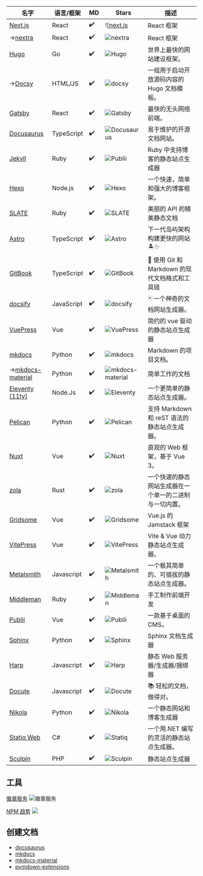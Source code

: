| 名字                                 | 语言/框架  | MD                 | Stars                                     | 描述                                                   |
| ------------------------------------ | ---------- | ------------------ | ----------------------------------------- | ------------------------------------------------------ |
| [Next.js][next.js]                   | React      | :heavy_check_mark: | ![[next.js][next.js-stars]                    | React 框架                                             |
| ->[nextra][nextra]                   | React      | :heavy_check_mark: | ![nextra][nextra-stars]                    | React 框架                                             |
| [Hugo][hugo]                         | Go         | :heavy_check_mark: | ![Hugo][hugo-stars]                       | 世界上最快的网站建设框架。                             |
| ->[Docsy][docsy]                     | HTML/JS    | :heavy_check_mark: | ![docsy][docsy-stars]                      | 一组用于启动开放源码内容的 Hugo 文档模板。             |
| [Gatsby][gatsby]                     | React      | :heavy_check_mark: | ![Gatsby][gatsby-stars]                   | 最快的无头网络前端。                                   |
| [Docusaurus][docusaurus]             | TypeScript | :heavy_check_mark: | ![Docusaurus][docusaurus-stars]           | 易于维护的开源文档网站。                               |
| [Jekyll][jekyll]                     | Ruby       | :heavy_check_mark: | ![Publii][jekyll-stars]                   | Ruby 中支持博客的静态站点生成器                        |
| [Hexo][hexo]                         | Node.js    | :heavy_check_mark: | ![Hexo][hexo-stars]                       | 一个快速，简单和强大的博客框架。                       |
| [SLATE][slate]                       | Ruby       | :heavy_check_mark: | ![SLATE][slate-stars]                     | 美丽的 API 的精美静态文档                              |
| [Astro][astro]                       | TypeScript | :heavy_check_mark: | ![Astro][astro-stars]                     | 下一代岛屿架构构建更快的网站 🏝✨                       |
| [GitBook][gitbook]                   | TypeScript | :heavy_check_mark: | ![GitBook][gitbook-stars]                 | 📝 使用 Git 和 Markdown 的现代文档格式和工具链         |
| [docsify][docsify]                   | JavaScript | :heavy_check_mark: | ![docsify][docsify-stars]                 | 🃏 一个神奇的文档网站生成器。                          |
| [VuePress][vuepress]                 | Vue        | :heavy_check_mark: | ![VuePress][vuepress-stars]               | 简约的 vue 驱动的静态站点生成器                        |
| [mkdocs][mkdocs]                     | Python     | :heavy_check_mark: | ![mkdocs][mkdocs-stars]                   | Markdown 的项目文档。                                  |
| ->[mkdocs-material][mkdocs-material] | Python     | :heavy_check_mark: | ![mkdocs-material][mkdocs-material-stars] | 简单工作的文档                                         |
| [Eleventy (11ty)][11ty]              | Node.Js    | :heavy_check_mark: | ![Eleventy][11ty-stars]                   | 一个更简单的静态站点生成器。                           |
| [Pelican][pelican]                   | Python     | :heavy_check_mark: | ![Pelican][pelican-stars]                 | 支持 Markdown 和 reST 语法的静态站点生成器。           |
| [Nuxt][nuxt]                         | Vue        | :heavy_check_mark: | ![Nuxt][nuxt-stars]                       | 直观的 Web 框架，基于 Vue 3。                          |
| [zola][zola]                         | Rust       | :heavy_check_mark: | ![zola][zola-stars]                       | 一个快速的静态网站生成器在一个单一的二进制与一切内置。 |
| [Gridsome][gridsome]                 | Vue        | :heavy_check_mark: | ![Gridsome][gridsome-stars]               | Vue.js 的 Jamstack 框架                                |
| [VitePress][vite]                    | Vue        | :heavy_check_mark: | ![VitePress][vite-stars]                  | Vite & Vue 动力静态站点生成器。                        |
| [Metalsmith][metalsmith]             | Javascript | :heavy_check_mark: | ![Metalsmith][metalsmith-stars]           | 一个极其简单的、可插拔的静态站点生成器。               |
| [Middleman][middleman]               | Ruby       | :heavy_check_mark: | ![Middleman][middleman-stars]             | 手工制作前端开发                                       |
| [Publii][publii]                     | Vue        | :heavy_check_mark: | ![Publii][publii-stars]                   | 一款基于桌面的 CMS。                                   |
| [Sphinx][sphinx]                     | Python     | :heavy_check_mark: | ![Sphinx][sphinx-stars]                   | Sphinx 文档生成器                                      |
| [Harp][harp]                         | Javascript | :heavy_check_mark: | ![Harp][harp-stars]                       | 静态 Web 服务器/生成器/捆绑器                          |
| [Docute][docute]                     | Javascript | :heavy_check_mark: | ![Docute][docute-stars]                   | 📚 轻松的文档，做得对。                                |
| [Nikola][nikola]                     | Python     | :heavy_check_mark: | ![Nikola][nikola-stars]                   | 一个静态网站和博客生成器                               |
| [Statiq Web][statiq]                 | C#         | :heavy_check_mark: | ![Statiq][statiq-stars]                   | 一个用.NET 编写的灵活的静态站点生成器。                |
| [Sculpin][sculpin]                   | PHP        | :heavy_check_mark: | ![Sculpin][sculpin-stars]                 | 静态站点生成器                                         |

[next.js]: https://nextjs.org
[next.js-stars]: https://img.shields.io/github/stars/vercel/next.js?style=social
[nextra]: https://nextra.site
[nextra-stars]: https://img.shields.io/github/stars/shuding/nextra?style=social
[nuxt]: https://nuxt.com
[nuxt-stars]: https://img.shields.io/github/stars/nuxt/framework?style=social
[hugo]: https://gohugo.io
[hugo-stars]: https://img.shields.io/github/stars/gohugoio/hugo?style=social
[docsy]: https://docsy.dev
[docsy-stars]: https://img.shields.io/github/stars/google/docsy?style=social
[pelican]: https://getpelican.com
[pelican-stars]: https://img.shields.io/github/stars/getpelican/pelican?style=social
[11ty]: https://www.11ty.dev
[11ty-stars]: https://img.shields.io/github/stars/11ty/eleventy?style=social
[gatsby]: https://www.gatsbyjs.com
[gatsby-stars]: https://img.shields.io/github/stars/gatsbyjs/gatsby?style=social
[nikola]: https://getnikola.com
[nikola-stars]: https://img.shields.io/github/stars/getnikola/nikola?style=social
[jekyll]: https://jekyllrb.com/
[jekyll-stars]: https://img.shields.io/github/stars/jekyll/jekyll?style=social
[publii]: https://getpublii.com
[publii-stars]: https://img.shields.io/github/stars/GetPublii/Publii?style=social
[statiq]: https://statiq.dev/web
[statiq-stars]: https://img.shields.io/github/stars/statiqdev/Statiq.Web?style=social
[gridsome]: https://gridsome.org
[gridsome-stars]: https://img.shields.io/github/stars/gridsome/gridsome?style=social
[vuepress]: https://vuepress.vuejs.org
[vuepress-stars]: https://img.shields.io/github/stars/vuejs/vuepress?style=social
[middleman]: https://middlemanapp.com
[middleman-stars]: https://img.shields.io/github/stars/middleman/middleman?style=social
[hexo]: https://hexo.io
[hexo-stars]: https://img.shields.io/github/stars/hexojs/hexo?style=social
[sculpin]: https://sculpin.io
[sculpin-stars]: https://img.shields.io/github/stars/sculpin/sculpin?style=social
[harp]: http://harpjs.com
[harp-stars]: https://img.shields.io/github/stars/sintaxi/harp?style=social
[metalsmith]: https://metalsmith.io
[metalsmith-stars]: https://img.shields.io/github/stars/metalsmith/metalsmith?style=social
[mkdocs]: https://www.mkdocs.org
[mkdocs-stars]: https://img.shields.io/github/stars/mkdocs/mkdocs?style=social
[mkdocs-material]: https://squidfunk.github.io/mkdocs-material/
[mkdocs-material-stars]: https://img.shields.io/github/stars/squidfunk/mkdocs-material?style=social
[sphinx]: https://www.sphinx-doc.org
[sphinx-stars]: https://img.shields.io/github/stars/sphinx-doc/sphinx?style=social
[docusaurus]: https://docusaurus.io
[docusaurus-stars]: https://img.shields.io/github/stars/facebook/docusaurus?style=social
[astro]: https://astro.build
[astro-stars]: https://img.shields.io/github/stars/withastro/astro?style=social
[docsify]: https://docsify.js.org
[docsify-stars]: https://img.shields.io/github/stars/docsifyjs/docsify?style=social
[docute]: https://docute.egoist.sh
[docute-stars]: https://img.shields.io/github/stars/egoist/docute?style=social
[gitbook]: https://www.gitbook.com
[gitbook-stars]: https://img.shields.io/github/stars/GitbookIO/gitbook?style=social
[zola]: https://www.getzola.org
[zola-stars]: https://img.shields.io/github/stars/getzola/zola?style=social
[vite]: https://vitepress.vuejs.org
[vite-stars]: https://img.shields.io/github/stars/vuejs/vitepress?style=social
[slate]: https://slatedocs.github.io/slate
[slate-stars]: https://img.shields.io/github/stars/slatedocs/slate?style=social

## 工具

[徽章服务](https://github.com/badges/shields) ![徽章服务](https://img.shields.io/github/stars/badges/shields?style=social)

[NPM 趋势](https://npmtrends.com/) ![](https://npmtrends.com/images/logos/npm_trends_logo.png)

## 创建文档

- [docusaurus](https://github.com/wdk-docs/docusaurus-docs)
- [mkdocs](https://wdk-docs.github.io/mkdocs-docs/)
- [mkdocs-material](https://wdk-docs.github.io/mkdocs-material-docs/)
- [pymdown-extensions](https://wdk-docs.github.io/pymdown-extensions-docs/)
